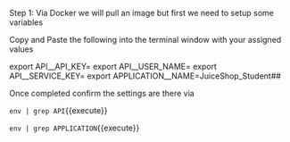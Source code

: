 
Step 1: Via Docker we will pull an image but first we need to setup some variables

Copy and Paste the following into the terminal window with your assigned values

export API__API_KEY=
export API__USER_NAME=
export API__SERVICE_KEY=
export APPLICATION__NAME=JuiceShop_Student##

Once completed confirm the settings are there via

`env | grep API`{{execute}}

`env | grep APPLICATION`{{execute}}

